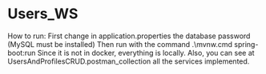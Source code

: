 # Users_WS
 How to run:
 First change in application.properties the database password (MySQL must be installed)
 Then run with the command .\mvnw.cmd spring-boot:run
 Since it is not in docker, everything is locally.
 Also, you can see at UsersAndProfilesCRUD.postman_collection all the services implemented.
